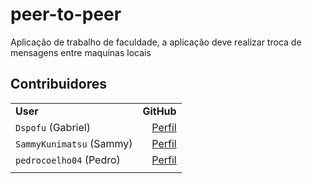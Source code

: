 # peer-to-peer
Aplicação de trabalho de faculdade, a aplicação deve realizar troca de mensagens entre maquinas locais

## Contribuidores
|||
|:-|-:|
|**User**|**GitHub**|
|`Dspofu` (Gabriel)|[Perfil](https://github.com/Dspofu)|
|`SammyKunimatsu` (Sammy)|[Perfil](https://github.com/SammyKunimatsu)|
|`pedrocoelho04` (Pedro)|[Perfil](https://github.com/pedrocoelho04)|
|||